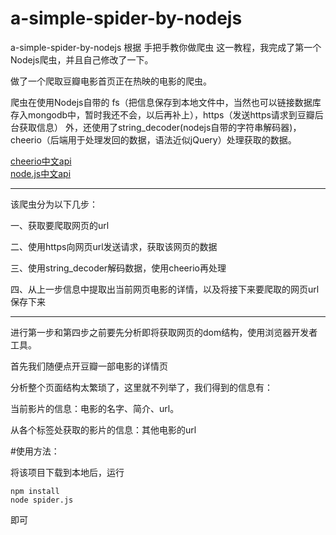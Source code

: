 # a-simple-spider-by-nodejs
a-simple-spider-by-nodejs
根据 手把手教你做爬虫 这一教程，我完成了第一个Nodejs爬虫，并且自己修改了一下。

做了一个爬取豆瓣电影首页正在热映的电影的爬虫。

爬虫在使用Nodejs自带的 fs（把信息保存到本地文件中，当然也可以链接数据库存入mongodb中，暂时我还不会，以后再补上），https（发送https请求到豆瓣后台获取信息） 外，还使用了string_decoder(nodejs自带的字符串解码器)，cheerio（后端用于处理发回的数据，语法近似jQuery）处理获取的数据。

[cheerio中文api](http://cnodejs.org/topic/5203a71844e76d216a727d2e)  
[node.js中文api](http://nodejs.cn/api/)

--------

该爬虫分为以下几步：

一、获取要爬取网页的url

二、使用https向网页url发送请求，获取该网页的数据

三、使用string_decoder解码数据，使用cheerio再处理

四、从上一步信息中提取出当前网页电影的详情，以及将接下来要爬取的网页url保存下来

--------

进行第一步和第四步之前要先分析即将获取网页的dom结构，使用浏览器开发者工具。

首先我们随便点开豆瓣一部电影的详情页

分析整个页面结构太繁琐了，这里就不列举了，我们得到的信息有：

当前影片的信息：电影的名字、简介、url。

从各个<a>标签处获取的影片的信息：其他电影的url


#使用方法：
  
将该项目下载到本地后，运行
```
npm install  
node spider.js
```
  
即可
